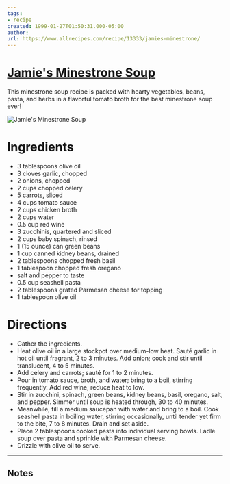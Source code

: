 ```yaml
---
tags: 
- recipe 
created: 1999-01-27T01:50:31.000-05:00
author: 
url: https://www.allrecipes.com/recipe/13333/jamies-minestrone/ 
---
```


# [Jamie's Minestrone Soup](https://www.allrecipes.com/recipe/13333/jamies-minestrone/)

This minestrone soup recipe is packed with hearty vegetables, beans, pasta, and herbs in a flavorful tomato broth for the best minestrone soup ever!

![Jamie's Minestrone Soup](https://www.allrecipes.com/thmb/SnPTtlg9ZChL4Y5GNa7aj0suM20=/1500x0/filters:no_upscale():max_bytes(150000):strip_icc()/13333-jamies-minestrone-4x3-16e8fef6044540318063ce754db7effe.jpg)

# Ingredients

- 3 tablespoons olive oil
- 3 cloves garlic, chopped
- 2 onions, chopped
- 2 cups chopped celery
- 5 carrots, sliced
- 4 cups tomato sauce
- 2 cups chicken broth
- 2 cups water
- 0.5 cup red wine
- 3 zucchinis, quartered and sliced
- 2 cups baby spinach, rinsed
- 1 (15 ounce) can green beans
- 1 cup canned kidney beans, drained
- 2 tablespoons chopped fresh basil
- 1 tablespoon chopped fresh oregano
- salt and pepper to taste
- 0.5 cup seashell pasta
- 2 tablespoons grated Parmesan cheese for topping
- 1 tablespoon olive oil

# Directions

- Gather the ingredients.
- Heat olive oil in a large stockpot over medium-low heat. Sauté garlic in hot oil until fragrant, 2 to 3 minutes. Add onion; cook and stir until translucent, 4 to 5 minutes.
- Add celery and carrots; sauté for 1 to 2 minutes.
- Pour in tomato sauce, broth, and water; bring to a boil, stirring frequently. Add red wine; reduce heat to low.
- Stir in zucchini, spinach, green beans, kidney beans, basil, oregano, salt, and pepper. Simmer until soup is heated through, 30 to 40 minutes.
- Meanwhile, fill a medium saucepan with water and bring to a boil. Cook seashell pasta in boiling water, stirring occasionally, until tender yet firm to the bite, 7 to 8 minutes. Drain and set aside.
- Place 2 tablespoons cooked pasta into individual serving bowls. Ladle soup over pasta and sprinkle with Parmesan cheese.
- Drizzle with olive oil to serve.

-----

## Notes
